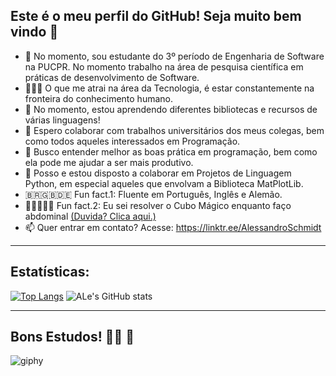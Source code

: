 ## Este é o meu perfil do GitHub! Seja muito bem vindo 👋

- 🔭 No momento, sou estudante do 3º período de Engenharia de Software na PUCPR. No momento trabalho na área de pesquisa científica em práticas de desenvolvimento de Software. 
- 👨🏻‍💻 O que me atrai na área da Tecnologia, é estar constantemente na fronteira do conhecimento humano.
- 🌱 No momento, estou aprendendo diferentes bibliotecas e recursos de várias linguagens!
- 👯 Espero colaborar com trabalhos universitários dos meus colegas, bem como todos aqueles interessados em Programação. 
- 🤔 Busco entender melhor as boas prática em programação, bem como ela pode me ajudar a ser mais produtivo.
- 💬 Posso e estou disposto a colaborar em Projetos de Linguagem Python, em especial aqueles que envolvam a Biblioteca MatPlotLib. 
- 🇧🇷🇬🇧🇩🇪 Fun fact.1: Fluente em Português, Inglês e Alemão. 
- 🤸🏻👨🏻‍🎓 Fun fact.2: Eu sei resolver o Cubo Mágico enquanto faço abdominal [(Duvida? Clica aqui.)](https://youtu.be/NLvB8DGuCGU)
- 📫 Quer entrar em contato? Acesse: https://linktr.ee/AlessandroSchmidt

---
## Estatísticas: 
[![Top Langs](https://github-readme-stats.vercel.app/api/top-langs/?username=Alessandro-Schmidt&layout=demo&theme=dark)](https://github.com/anuraghazra/github-readme-stats)
![ALe's GitHub stats](https://github-readme-stats.vercel.app/api?username=Alessandro-Schmidt&show_icons=true&theme=dark)
<!--[![Estatísticas do meu uso:](https://github-readme-stats.vercel.app/api?username=Alessandro-Schmidt)](https://github.com/anuraghazra/github-readme-stats)-->
---
## Bons Estudos! 🖖🏻 🦾

![giphy](https://user-images.githubusercontent.com/66293621/132117262-142d7a7f-1624-4b87-ba6e-2c8dd47c34b1.gif)
